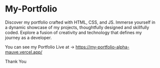 # My-Portfolio
Discover my portfolio crafted with HTML, CSS, and JS. Immerse yourself in a dynamic showcase of my projects, thoughtfully designed and skillfully coded. Explore a fusion of creativity and technology that defines my journey as a developer.

You can see my Portfolio Live at -> https://my-portfolio-alpha-mauve.vercel.app/

Thank You
